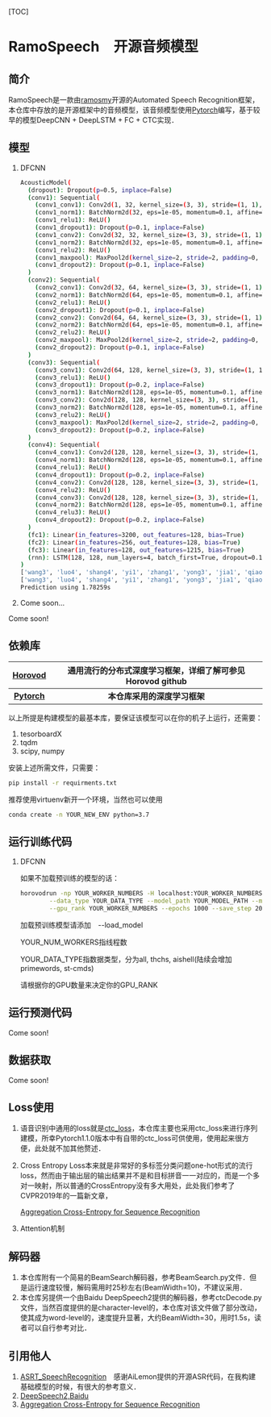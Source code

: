 [TOC]

# RamoSpeech　开源音频模型

## 简介

RamoSpeech是一款由[ramosmy](https://github.com/ramosmy)开源的Automated Speech Recognition框架，本仓库中存放的是开源框架中的音频模型，该音频模型使用[Pytorch](https://github.com/pytorch/pytorch)编写，基于较早的模型DeepCNN + DeepLSTM + FC + CTC实现．

## 模型

1. DFCNN

   ```bash
   AcousticModel(
     (dropout): Dropout(p=0.5, inplace=False)
     (conv1): Sequential(
       (conv1_conv1): Conv2d(1, 32, kernel_size=(3, 3), stride=(1, 1), padding=(1, 1), bias=False)
       (conv1_norm1): BatchNorm2d(32, eps=1e-05, momentum=0.1, affine=True, track_running_stats=True)
       (conv1_relu1): ReLU()
       (conv1_dropout1): Dropout(p=0.1, inplace=False)
       (conv1_conv2): Conv2d(32, 32, kernel_size=(3, 3), stride=(1, 1), padding=(1, 1))
       (conv1_norm2): BatchNorm2d(32, eps=1e-05, momentum=0.1, affine=True, track_running_stats=True)
       (conv1_relu2): ReLU()
       (conv1_maxpool): MaxPool2d(kernel_size=2, stride=2, padding=0, dilation=1, ceil_mode=False)
       (conv1_dropout2): Dropout(p=0.1, inplace=False)
     )
     (conv2): Sequential(
       (conv2_conv1): Conv2d(32, 64, kernel_size=(3, 3), stride=(1, 1), padding=(1, 1))
       (conv2_norm1): BatchNorm2d(64, eps=1e-05, momentum=0.1, affine=True, track_running_stats=True)
       (conv2_relu1): ReLU()
       (conv2_dropout1): Dropout(p=0.1, inplace=False)
       (conv2_conv2): Conv2d(64, 64, kernel_size=(3, 3), stride=(1, 1), padding=(1, 1))
       (conv2_norm2): BatchNorm2d(64, eps=1e-05, momentum=0.1, affine=True, track_running_stats=True)
       (conv2_relu2): ReLU()
       (conv2_maxpool): MaxPool2d(kernel_size=2, stride=2, padding=0, dilation=1, ceil_mode=False)
       (conv2_dropout2): Dropout(p=0.1, inplace=False)
     )
     (conv3): Sequential(
       (conv3_conv1): Conv2d(64, 128, kernel_size=(3, 3), stride=(1, 1), padding=(1, 1))
       (conv3_relu1): ReLU()
       (conv3_dropout1): Dropout(p=0.2, inplace=False)
       (conv3_norm1): BatchNorm2d(128, eps=1e-05, momentum=0.1, affine=True, track_running_stats=True)
       (conv3_conv2): Conv2d(128, 128, kernel_size=(3, 3), stride=(1, 1), padding=(1, 1))
       (conv3_norm2): BatchNorm2d(128, eps=1e-05, momentum=0.1, affine=True, track_running_stats=True)
       (conv3_relu2): ReLU()
       (conv3_maxpool): MaxPool2d(kernel_size=2, stride=2, padding=0, dilation=1, ceil_mode=False)
       (conv3_dropout2): Dropout(p=0.2, inplace=False)
     )
     (conv4): Sequential(
       (conv4_conv1): Conv2d(128, 128, kernel_size=(3, 3), stride=(1, 1), padding=(1, 1))
       (conv4_norm1): BatchNorm2d(128, eps=1e-05, momentum=0.1, affine=True, track_running_stats=True)
       (conv4_relu1): ReLU()
       (conv4_dropout1): Dropout(p=0.2, inplace=False)
       (conv4_conv2): Conv2d(128, 128, kernel_size=(3, 3), stride=(1, 1), padding=(1, 1))
       (conv4_relu2): ReLU()
       (conv4_conv3): Conv2d(128, 128, kernel_size=(3, 3), stride=(1, 1), padding=(1, 1))
       (conv4_norm2): BatchNorm2d(128, eps=1e-05, momentum=0.1, affine=True, track_running_stats=True)
       (conv4_relu3): ReLU()
       (conv4_dropout2): Dropout(p=0.2, inplace=False)
     )
     (fc1): Linear(in_features=3200, out_features=128, bias=True)
     (fc2): Linear(in_features=256, out_features=128, bias=True)
     (fc3): Linear(in_features=128, out_features=1215, bias=True)
     (rnn): LSTM(128, 128, num_layers=4, batch_first=True, dropout=0.1, bidirectional=True)
   )
   ['wang3', 'luo4', 'shang4', 'yi1', 'zhang1', 'yong3', 'jia1', 'qiao2', 'tou2', 'mo3', 'ji4', 'fan4', 'dian4', 'de', 'jie2', 'zhang4', 'dan1', 'shi2', 'fen1', 'yin3', 'ren2', 'zhu4', 'mu4']
   ['wang3', 'luo4', 'shang4', 'yi1', 'zhang1', 'yong3', 'jia1', 'qiao2', 'tou2', 'guo2', 'ji4', 'fan4', 'dian4', 'de', 'jie2', 'zhang4', 'dan1', 'shi2', 'fen1', 'yin3', 'ren2', 'zhu4', 'mu4']
   Prediction using 1.78259s
   ```

2. Come soon...

Come soon!

## 依赖库

| **[Horovod](https://github.com/horovod/horovod)** | **通用流行的分布式深度学习框架，详细了解可参见Horovod github** |
| :-----------------------------------------------: | :----------------------------------------------------------: |
| **[Pytorch](https://github.com/pytorch/pytorch)** |                 **本仓库采用的深度学习框架**                 |

以上所提是构建模型的最基本库，要保证该模型可以在你的机子上运行，还需要：

1. tesorboardX
2. tqdm
3. scipy, numpy

安装上述所需文件，只需要：

```bash
pip install -r requirments.txt
```

推荐使用virtuenv新开一个环境，当然也可以使用

```bash
conda create -n YOUR_NEW_ENV python=3.7
```

## 运行训练代码

1. DFCNN

   如果不加载预训练的模型的话：

   ```bash
   horovodrun -np YOUR_WORKER_NUMBERS -H localhost:YOUR_WORKER_NUMBERS python train.py \
           --data_type YOUR_DATA_TYPE --model_path YOUR_MODEL_PATH --model_name YOUR_MODEL_NAME \
           --gpu_rank YOUR_WORKER_NUMBERS --epochs 1000 --save_step 20 --batch_size YOUR_BATCH_SIZE
   ```

   加载预训练模型请添加　--load_model

   YOUR_NUM_WORKERS指线程数

   YOUR_DATA_TYPE指数据类型，分为all, thchs, aishell(陆续会增加primewords, st-cmds)

   请根据你的GPU数量来决定你的GPU_RANK

## 运行预测代码

Come soon!

## 数据获取

Come soon!

## Loss使用

1. 语音识别中通用的loss就是[ctc_loss](ftp://ftp.idsia.ch/pub/juergen/icml2006.pdf)，本仓库主要也采用ctc_loss来进行序列建模，所幸Pytorch1.1.0版本中有自带的ctc_loss可供使用，使用起来很方便，此处就不加其他赘述．

2. Cross Entropy Loss本来就是非常好的多标签分类问题one-hot形式的流行loss，然而由于输出层的输出结果并不是和目标拼音一一对应的，而是一个多对一映射，所以普通的CrossEntropy没有多大用处，此处我们参考了CVPR2019年的一篇新文章，

   [Aggregation Cross-Entropy for Sequence Recognition](https://arxiv.org/pdf/1904.08364.pdf)

3. Attention机制

## 解码器

1. 本仓库附有一个简易的BeamSearch解码器，参考BeamSearch.py文件．但是运行速度较慢，解码需用时25秒左右(BeamWidth=10)，不建议采用．
2. 本仓库另提供一个由Baidu DeepSpeech2提供的解码器，参考ctcDecode.py文件，当然百度提供的是character-level的，本仓库对该文件做了部分改动，使其成为word-level的，速度提升显著，大约BeamWidth=30，用时1.5s，读者可以自行参考对比．

## 引用他人

1. [ASRT_SpeechRecognition](https://github.com/nl8590687/ASRT_SpeechRecognition)　感谢AiLemon提供的开源ASR代码，在我构建基础模型的时候，有很大的参考意义．
2. [DeepSpeech2,Baidu](https://github.com/PaddlePaddle/DeepSpeech)
3. [Aggregation Cross-Entropy for Sequence Recognition](https://arxiv.org/pdf/1904.08364.pdf)

